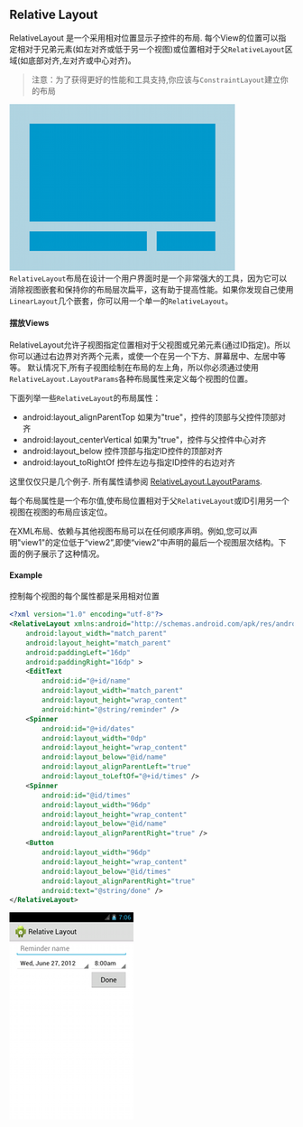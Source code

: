 ## Relative Layout
RelativeLayout 是一个采用相对位置显示子控件的布局. 每个View的位置可以指定相对于兄弟元素(如左对齐或低于另一个视图)或位置相对于父`RelativeLayout`区域(如底部对齐,左对齐或中心对齐)。

>注意：为了获得更好的性能和工具支持,你应该与`ConstraintLayout`建立你的布局

![](../pics/relativelayout.png)
`RelativeLayout`布局在设计一个用户界面时是一个非常强大的工具，因为它可以消除视图嵌套和保持你的布局层次扁平，这有助于提高性能。如果你发现自己使用`LinearLayout`几个嵌套，你可以用一个单一的`RelativeLayout`。

#### 摆放Views
RelativeLayout允许子视图指定位置相对于父视图或兄弟元素(通过ID指定)。所以你可以通过右边界对齐两个元素，或使一个在另一个下方、屏幕居中、左居中等等。 默认情况下,所有子视图绘制在布局的左上角，所以你必须通过使用`RelativeLayout.LayoutParams`各种布局属性来定义每个视图的位置。

下面列举一些`RelativeLayout`的布局属性：
- android:layout_alignParentTop
如果为"true"，控件的顶部与父控件顶部对齐
- android:layout_centerVertical
如果为"true"，控件与父控件中心对齐
- android:layout_below
控件顶部与指定ID控件的顶部对齐
- android:layout_toRightOf
控件左边与指定ID控件的右边对齐

这里仅仅只是几个例子. 所有属性请参阅 [RelativeLayout.LayoutParams](https://developer.android.com/reference/android/widget/RelativeLayout.LayoutParams.html).

每个布局属性是一个布尔值,使布局位置相对于父`RelativeLayout`或ID引用另一个视图在视图的布局应该定位。

在XML布局、依赖与其他视图布局可以在任何顺序声明。例如,您可以声明"view1"的定位低于“view2”,即使“view2”中声明的最后一个视图层次结构。下面的例子展示了这种情况。

#### Example
控制每个视图的每个属性都是采用相对位置

```xml
<?xml version="1.0" encoding="utf-8"?>
<RelativeLayout xmlns:android="http://schemas.android.com/apk/res/android"
    android:layout_width="match_parent"
    android:layout_height="match_parent"
    android:paddingLeft="16dp"
    android:paddingRight="16dp" >
    <EditText
        android:id="@+id/name"
        android:layout_width="match_parent"
        android:layout_height="wrap_content"
        android:hint="@string/reminder" />
    <Spinner
        android:id="@+id/dates"
        android:layout_width="0dp"
        android:layout_height="wrap_content"
        android:layout_below="@id/name"
        android:layout_alignParentLeft="true"
        android:layout_toLeftOf="@+id/times" />
    <Spinner
        android:id="@id/times"
        android:layout_width="96dp"
        android:layout_height="wrap_content"
        android:layout_below="@id/name"
        android:layout_alignParentRight="true" />
    <Button
        android:layout_width="96dp"
        android:layout_height="wrap_content"
        android:layout_below="@id/times"
        android:layout_alignParentRight="true"
        android:text="@string/done" />
</RelativeLayout>
```
![](../pics/sample-relativelayout.png)
